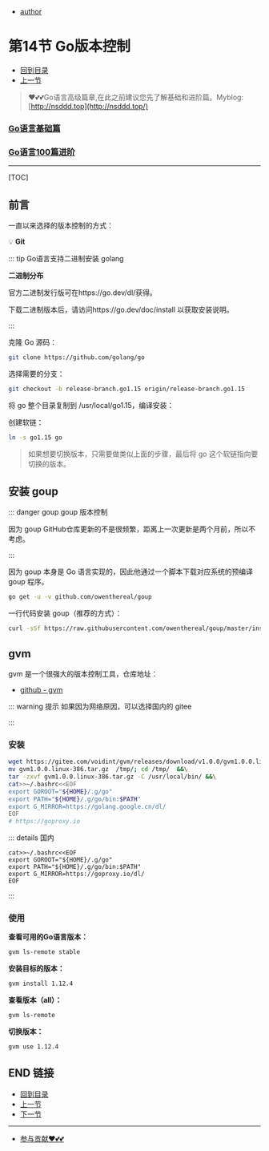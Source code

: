 + [author](https://github.com/3293172751)
# 第14节 Go版本控制
+ [回到目录](../README.md)
+ [上一节](13.md)
> ❤️💕💕Go语言高级篇章,在此之前建议您先了解基础和进阶篇。Myblog:[http://nsddd.top](http://nsddd.top/)
###  **[Go语言基础篇](https://github.com/3293172751/Block_Chain/blob/master/TOC.md)**
###  **[Go语言100篇进阶](https://github.com/3293172751/Block_Chain/blob/master/Gomd_super/README.md)**
---
[TOC]

## 前言

一直以来选择的版本控制的方式：

💡 **Git**

::: tip Go语言支持二进制安装
golang

**二进制分布**

官方二进制发行版可在https://go.dev/dl/获得。

下载二进制版本后，请访问https://go.dev/doc/install 以获取安装说明。

:::



克隆 Go 源码：

```bash
git clone https://github.com/golang/go
```



选择需要的分支：

```bash
git checkout -b release-branch.go1.15 origin/release-branch.go1.15
```



将 go 整个目录复制到 /usr/local/go1.15，编译安装：



创建软链：

```bash
ln -s go1.15 go
```

> 如果想要切换版本，只需要做类似上面的步骤，最后将 go 这个软链指向要切换的版本。



## 安装 goup

::: danger goup
goup 版本控制

因为 goup GitHub仓库更新的不是很频繁，距离上一次更新是两个月前，所以不考虑。

:::



因为 goup 本身是 Go 语言实现的，因此他通过一个脚本下载对应系统的预编译 goup 程序。

```bash
go get -u -v github.com/owenthereal/goup 
```

一行代码安装 goup（推荐的方式）：

```bash
curl -sSf https://raw.githubusercontent.com/owenthereal/goup/master/install.sh | sh
```



## gvm

gvm 是一个很强大的版本控制工具，仓库地址：

+ [github - gvm](https://github.com/moovweb/gvm)

::: warning 提示
如果因为网络原因，可以选择国内的 gitee

:::



### 安装

```bash
wget https://gitee.com/voidint/gvm/releases/download/v1.0.0/gvm1.0.0.linux-386.tar.gz &&\
mv gvm1.0.0.linux-386.tar.gz  /tmp/; cd /tmp/  &&\
tar -zxvf gvm1.0.0.linux-386.tar.gz -C /usr/local/bin/ &&\
cat>>~/.bashrc<<EOF
export GOROOT="${HOME}/.g/go"
export PATH="${HOME}/.g/go/bin:$PATH"
export G_MIRROR=https://golang.google.cn/dl/
EOF
# https://goproxy.io
```

::: details 国内

```
cat>>~/.bashrc<<EOF
export GOROOT="${HOME}/.g/go"
export PATH="${HOME}/.g/go/bin:$PATH"
export G_MIRROR=https://goproxy.io/dl/
EOF
```

:::



### 使用

**查看可用的Go语言版本：**

```bash
gvm ls-remote stable
```



**安装目标的版本：**

```bash
gvm install 1.12.4
```



**查看版本（all）：**

```bash
gvm ls-remote
```



**切换版本：**

```
gvm use 1.12.4
```



## END 链接

+ [回到目录](../README.md)
+ [上一节](13.md)
+ [下一节](15.md)
---
+ [参与贡献❤️💕💕](https://github.com/3293172751/Block_Chain/blob/master/Git/git-contributor.md)
